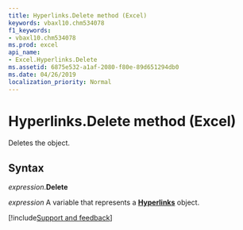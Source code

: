 ```yaml
---
title: Hyperlinks.Delete method (Excel)
keywords: vbaxl10.chm534078
f1_keywords:
- vbaxl10.chm534078
ms.prod: excel
api_name:
- Excel.Hyperlinks.Delete
ms.assetid: 6875e532-a1af-2080-f80e-89d651294db0
ms.date: 04/26/2019
localization_priority: Normal
---
```



# Hyperlinks.Delete method (Excel)

Deletes the object.


## Syntax

_expression_.**Delete**

_expression_ A variable that represents a **[Hyperlinks](Excel.Hyperlinks.md)** object.




[!include[Support and feedback](~/includes/feedback-boilerplate.md)]